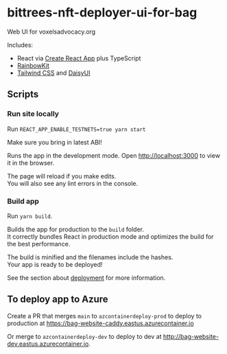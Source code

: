 # bittrees-nft-deployer-ui-for-bag

Web UI for voxelsadvocacy.org

Includes:

- React via [Create React App](https://github.com/facebook/create-react-app) plus TypeScript
- [RainbowKit](https://www.rainbowkit.com/)
- [Tailwind CSS](https://tailwindcss.com/) and [DaisyUI](https://daisyui.com/)

## Scripts

### Run site locally

Run `REACT_APP_ENABLE_TESTNETS=true yarn start`

Make sure you bring in latest ABI!

Runs the app in the development mode.
Open [http://localhost:3000](http://localhost:3000) to view it in the browser.

The page will reload if you make edits.\
You will also see any lint errors in the console.

### Build app

Run `yarn build`.

Builds the app for production to the `build` folder.\
It correctly bundles React in production mode and optimizes the build for the best performance.

The build is minified and the filenames include the hashes.\
Your app is ready to be deployed!

See the section about [deployment](https://facebook.github.io/create-react-app/docs/deployment) for more information.

## To deploy app to Azure

Create a PR that merges `main` to `azcontainerdeploy-prod` to deploy to production at <https://bag-website-caddy.eastus.azurecontainer.io>

Or merge to `azcontainerdeploy-dev` to deploy to dev at <http://bag-website-dev.eastus.azurecontainer.io>.
